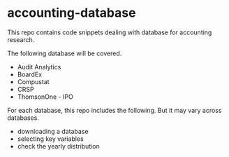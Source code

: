 # accounting-database
This repo contains code snippets dealing with database for accounting research.

The following database will be covered.
- Audit Analytics
- BoardEx
- Compustat
- CRSP
- ThomsonOne - IPO

For each database, this repo includes the following. But it may vary across databases.
- downloading a database
- selecting key variables
- check the yearly distribution
